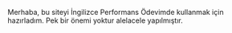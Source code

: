 Merhaba, bu siteyi İngilizce Performans Ödevimde kullanmak için hazırladım. Pek bir önemi yoktur alelacele yapılmıştır.
